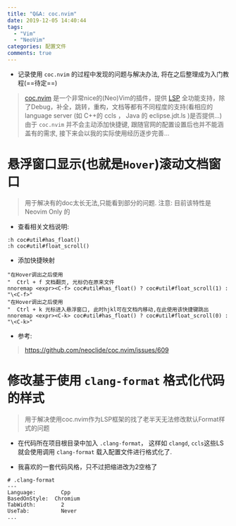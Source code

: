 ```yaml
---
title: "Q&A: coc.nvim"
date: 2019-12-05 14:40:44
tags: 
  - "Vim"
  - "NeoVim"
categories: 配置文件
comments: true
---
```


- 记录使用 `coc.nvim` 的过程中发现的问题与解决办法, 将在之后整理成为入门教程(==待定==)
> [coc.nvim](https://github.com/neoclide/coc.nvim) 是一个非常nice的(Neo)Vim的插件，提供 [LSP](https://microsoft.github.io/language-server-protocol/specifications/specification-3-14/) 全功能支持，除了Debug，补全，跳转，重构，文档等都有不同程度的支持(看相应的 language server (如 C++的 ccls ， Java 的 eclipse.jdt.ls )是否提供...)
> 由于 `coc.nvim` 并不会主动添加快捷键, 跟随官网的配置设置后也并不能涵盖有的需求, 接下来会以我的实际使用经历逐步完善...

<!-- more -->

# 悬浮窗口显示(也就是`Hover`)滚动文档窗口
> 用于解决有的doc太长无法,只能看到部分的问题. 
> 注意: 目前该特性是 Neovim Only 的

- 查看相关文档说明:
```
:h coc#util#has_float()
:h coc#util#float_scroll()
```

- 添加快捷映射
```vimscript
"在Hover调出之后使用 
"  Ctrl + f 文档翻页, 光标仍在原来文件
nnoremap <expr><C-f> coc#util#has_float() ? coc#util#float_scroll(1) : "\<C-f>"
"在Hover调出之后使用 
"  Ctrl + k 光标进入悬浮窗口, 此时hjkl可在文档内移动,在此使用该快捷键跳出
nnoremap <expr><C-k> coc#util#has_float() ? coc#util#float_scroll(0) : "\<C-k>"
```

- 参考:
> https://github.com/neoclide/coc.nvim/issues/609

# 修改基于使用 `clang-format` 格式化代码的样式 
> 用于解决使用coc.nvim作为LSP框架的找了老半天无法修改默认Format样式的问题

- 在代码所在项目根目录中加入 `.clang-format`， 这样如 `clangd`, `ccls`这些LS就会使用调用 `clang-format` 载入配置文件进行格式化了.

- 我喜欢的一套代码风格，只不过把缩进改为2空格了

```
# .clang-format
---
Language:        Cpp
BasedOnStyle:  Chromium
TabWidth:        2
UseTab:          Never
...

```

